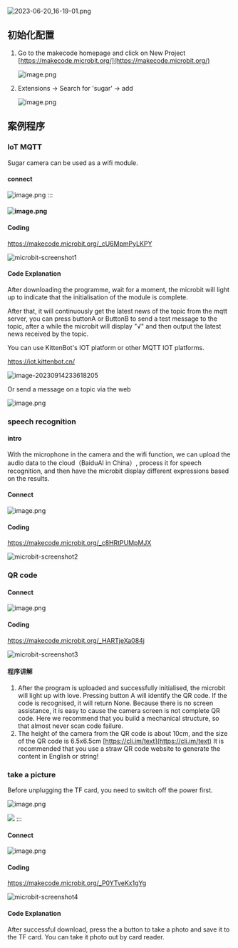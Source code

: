 ![2023-06-20_16-19-01.png](./Module_image/1687249272106-28e1c7a7-0617-4fb5-a688-cfcb71377c75.png)


## 初始化配置
1. Go to the makecode homepage and click on New Project [https://makecode.microbit.org/](https://makecode.microbit.org/)

   ![image.png](./Module_image/1687249500094-be8ec57a-4c3b-4f9a-8bc5-7f4a4094da59.png)

2. Extensions -> Search for 'sugar' -> add

   ![image.png](./Module_image/1687249956556-d5bc1b1d-7f15-4f9b-8735-d1f1cb2fdfa6.png)



## 案例程序

### IoT MQTT

Sugar camera can be used as a wifi module.


#### connect

![image.png](./Module_image/1687255289857-9c08f27e-35fb-437f-b88e-56b6896ffe2e.png)
:::


#### ![image.png](./Module_image/1687253285022-20d21cae-5ab8-468c-beec-3a8656218b8a.png)

#### Coding

https://makecode.microbit.org/_cU6MpmPyLKPY



![microbit-screenshot1](https://learn.kittenbot.cn/2023md_pic/202309142351466.png)


#### Code Explanation
After downloading the programme, wait for a moment, the microbit will light up to indicate that the initialisation of the module is complete.

After that, it will continuously get the latest news of the topic from the mqtt server, you can press buttonA or ButtonB to send a test message to the topic, after a while the microbit will display "√" and then output the latest news received by the topic.

You can use KittenBot's IOT platform or other MQTT IOT platforms.

https://iot.kittenbot.cn/

![image-20230914233618205](https://learn.kittenbot.cn/2023md_pic/202309142336293.png)



Or send a message on a topic via the web

![image.png](./Module_image/1687254997179-9a5586ce-6624-4414-af04-bf42630a676d.png)



### speech recognition


#### intro
With the microphone in the camera and the wifi function, we can upload the audio data to the cloud（BaiduAI in China）, process it for speech recognition, and then have the microbit display different expressions based on the results.


#### Connect
![image.png](./Module_image/1687253285022-20d21cae-5ab8-468c-beec-3a8656218b8a.png)

#### Coding

https://makecode.microbit.org/_c8HRtPUMpMJX

![microbit-screenshot2](https://learn.kittenbot.cn/2023md_pic/202309142355281.png)



### QR code


#### Connect
![image.png](./Module_image/1687253285022-20d21cae-5ab8-468c-beec-3a8656218b8a.png)

#### Coding

https://makecode.microbit.org/_HARTjeXa084j

![microbit-screenshot3](https://learn.kittenbot.cn/2023md_pic/202309150000094.png)




#### 程序讲解
1. After the program is uploaded and successfully initialised, the microbit will light up with love.
Pressing button A will identify the QR code. If the code is recognised, it will return None.
Because there is no screen assistance, it is easy to cause the camera screen is not complete QR code.
Here we recommend that you build a mechanical structure, so that almost never scan code failure.
2. The height of the camera from the QR code is about 10cm, and the size of the QR code is 6.5x6.5cm [https://cli.im/text](https://cli.im/text) It is recommended that you use a straw QR code website to generate the content in English or string!


### take a picture
Before unplugging the TF card, you need to switch off the power first.

![image.png](./Module_image/1687259333496-153092b2-2a11-4dc7-9eb3-9c55aebcf622.png)

![](./Module_image/1685960901985-3d4dc747-48bc-4574-ac0b-932f32c01bcf.png)
:::


#### Connect
![image.png](./Module_image/1687253285022-20d21cae-5ab8-468c-beec-3a8656218b8a.png)

#### Coding

https://makecode.microbit.org/_P0YTveKx1gYg

![microbit-screenshot4](https://learn.kittenbot.cn/2023md_pic/202309150003210.png)


#### Code  Explanation
After successful download, press the a button to take a photo and save it to the TF card.
You can take it photo out by card reader.

